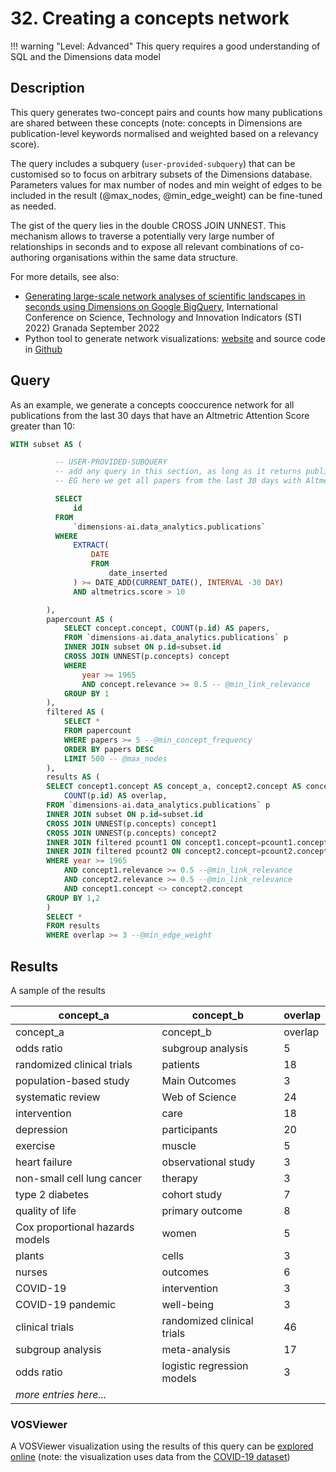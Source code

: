 # 32. Creating a concepts network

!!! warning "Level: Advanced"
    This query requires a good understanding of SQL and the Dimensions data model


## Description

This query generates two-concept pairs and counts how many publications are shared between these concepts (note: concepts in Dimensions are publication-level keywords normalised and weighted based on a relevancy score).

The query includes a subquery (`user-provided-subquery`) that can be customised so to focus on arbitrary subsets of the Dimensions database. Parameters values for max number of nodes and min weight of edges to be included in the result (@max_nodes, @min_edge_weight) can be fine-tuned as needed. 

The gist of the query lies in the double CROSS JOIN UNNEST. This mechanism allows to traverse a potentially very large number of relationships in seconds and to expose all relevant combinations of co-authoring organisations within the same data structure.

For more details, see also: 

* [Generating large-scale network analyses of scientific landscapes in seconds using Dimensions on Google BigQuery](https://zenodo.org/records/6951456#.YySlhOxuerM), International Conference on Science, Technology and Innovation Indicators (STI 2022) Granada September 2022
* Python tool to generate network visualizations: [website](https://digital-science.github.io/dimensions-network-gen/) and source code in [Github](https://github.com/digital-science/dimensions-network-gen) 

## Query

As an example, we generate a concepts cooccurence network for all publications from the last 30 days that have an Altmetric Attention Score greater than 10:

```sql
WITH subset AS (

          -- USER-PROVIDED-SUBQUERY
          -- add any query in this section, as long as it returns publication IDs
          -- EG here we get all papers from the last 30 days with Altmetric attention > 10

          SELECT
              id
          FROM
              `dimensions-ai.data_analytics.publications`
          WHERE
              EXTRACT(
                  DATE
                  FROM
                      date_inserted
              ) >= DATE_ADD(CURRENT_DATE(), INTERVAL -30 DAY)
              AND altmetrics.score > 10

        ),
        papercount AS (
            SELECT concept.concept, COUNT(p.id) AS papers,
            FROM `dimensions-ai.data_analytics.publications` p
            INNER JOIN subset ON p.id=subset.id
            CROSS JOIN UNNEST(p.concepts) concept
            WHERE
                year >= 1965
                AND concept.relevance >= 0.5 -- @min_link_relevance
            GROUP BY 1
        ),
        filtered AS (
            SELECT *
            FROM papercount
            WHERE papers >= 5 --@min_concept_frequency
            ORDER BY papers DESC
            LIMIT 500 -- @max_nodes
        ),
        results AS (
        SELECT concept1.concept AS concept_a, concept2.concept AS concept_b,
            COUNT(p.id) AS overlap,
        FROM `dimensions-ai.data_analytics.publications` p
        INNER JOIN subset ON p.id=subset.id
        CROSS JOIN UNNEST(p.concepts) concept1
        CROSS JOIN UNNEST(p.concepts) concept2
        INNER JOIN filtered pcount1 ON concept1.concept=pcount1.concept
        INNER JOIN filtered pcount2 ON concept2.concept=pcount2.concept
        WHERE year >= 1965
            AND concept1.relevance >= 0.5 --@min_link_relevance
            AND concept2.relevance >= 0.5 --@min_link_relevance
            AND concept1.concept <> concept2.concept
        GROUP BY 1,2
        )
        SELECT *
        FROM results
        WHERE overlap >= 3 --@min_edge_weight
```



## Results

A sample of the results

<table>
  <thead>
    <tr>
      <th>concept_a</th>
      <th>concept_b</th>
      <th>overlap</th>
    </tr>
  </thead>
        <tbody>
          <tr class="row0">
            <td class="column0 style0 s">concept_a</td>
            <td class="column1 style0 s">concept_b</td>
            <td class="column2 style0 s">overlap</td>
          </tr>
          <tr class="row1">
            <td class="column0 style0 s">odds ratio</td>
            <td class="column1 style0 s">subgroup analysis</td>
            <td class="column2 style0 n">5</td>
          </tr>
          <tr class="row2">
            <td class="column0 style0 s">randomized clinical trials</td>
            <td class="column1 style0 s">patients</td>
            <td class="column2 style0 n">18</td>
          </tr>
          <tr class="row3">
            <td class="column0 style0 s">population-based study</td>
            <td class="column1 style0 s">Main Outcomes</td>
            <td class="column2 style0 n">3</td>
          </tr>
          <tr class="row4">
            <td class="column0 style0 s">systematic review</td>
            <td class="column1 style0 s">Web of Science</td>
            <td class="column2 style0 n">24</td>
          </tr>
          <tr class="row5">
            <td class="column0 style0 s">intervention</td>
            <td class="column1 style0 s">care</td>
            <td class="column2 style0 n">18</td>
          </tr>
          <tr class="row6">
            <td class="column0 style0 s">depression</td>
            <td class="column1 style0 s">participants</td>
            <td class="column2 style0 n">20</td>
          </tr>
          <tr class="row7">
            <td class="column0 style0 s">exercise</td>
            <td class="column1 style0 s">muscle</td>
            <td class="column2 style0 n">5</td>
          </tr>
          <tr class="row8">
            <td class="column0 style0 s">heart failure</td>
            <td class="column1 style0 s">observational study</td>
            <td class="column2 style0 n">3</td>
          </tr>
          <tr class="row9">
            <td class="column0 style0 s">non-small cell lung cancer</td>
            <td class="column1 style0 s">therapy</td>
            <td class="column2 style0 n">3</td>
          </tr>
          <tr class="row10">
            <td class="column0 style0 s">type 2 diabetes</td>
            <td class="column1 style0 s">cohort study</td>
            <td class="column2 style0 n">7</td>
          </tr>
          <tr class="row11">
            <td class="column0 style0 s">quality of life</td>
            <td class="column1 style0 s">primary outcome</td>
            <td class="column2 style0 n">8</td>
          </tr>
          <tr class="row12">
            <td class="column0 style0 s">Cox proportional hazards models</td>
            <td class="column1 style0 s">women</td>
            <td class="column2 style0 n">5</td>
          </tr>
          <tr class="row13">
            <td class="column0 style0 s">plants</td>
            <td class="column1 style0 s">cells</td>
            <td class="column2 style0 n">3</td>
          </tr>
          <tr class="row14">
            <td class="column0 style0 s">nurses</td>
            <td class="column1 style0 s">outcomes</td>
            <td class="column2 style0 n">6</td>
          </tr>
          <tr class="row15">
            <td class="column0 style0 s">COVID-19</td>
            <td class="column1 style0 s">intervention</td>
            <td class="column2 style0 n">3</td>
          </tr>
          <tr class="row16">
            <td class="column0 style0 s">COVID-19 pandemic</td>
            <td class="column1 style0 s">well-being</td>
            <td class="column2 style0 n">3</td>
          </tr>
          <tr class="row17">
            <td class="column0 style0 s">clinical trials</td>
            <td class="column1 style0 s">randomized clinical trials</td>
            <td class="column2 style0 n">46</td>
          </tr>
          <tr class="row18">
            <td class="column0 style0 s">subgroup analysis</td>
            <td class="column1 style0 s">meta-analysis</td>
            <td class="column2 style0 n">17</td>
          </tr>
          <tr class="row19">
            <td class="column0 style0 s">odds ratio</td>
            <td class="column1 style0 s">logistic regression models</td>
            <td class="column2 style0 n">3</td>
          </tr>
        <tr>
            <td colspan=5><i>more entries here...</i></td>
         </tr>
    </tbody>
</table>


### VOSViewer

A VOSViewer visualization using the results of this query can be [explored online](https://digital-science.github.io/dimensions-network-gen/wrapper.html?topicId=last_30_days&network=concepts) (note: the visualization uses data from the [COVID-19 dataset](https://console.cloud.google.com/marketplace/product/digitalscience-public/covid-19-dataset-dimensions))

